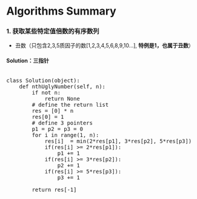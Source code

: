 # Algorithms Summary

### 1. 获取某些特定值倍数的有序数列
* 丑数（只包含2,3,5质因子的数[1,2,3,4,5,6,8,9,10...], **特例是1，也属于丑数**）

#### Solution：三指针
<pre></code>
class Solution(object):
    def nthUglyNumber(self, n):
        if not n:
            return None
        # define the return list
        res = [0] * n
        res[0] = 1
        # define 3 pointers
        p1 = p2 = p3 = 0
        for i in range(1, n):
            res[i]  = min(2*res[p1], 3*res[p2], 5*res[p3])
            if(res[i] >= 2*res[p1]):
                p1 += 1
            if(res[i] >= 3*res[p2]):
                p2 += 1
            if(res[i] >= 5*res[p3]):
                p3 += 1
                
        return res[-1]
</code></pre>
